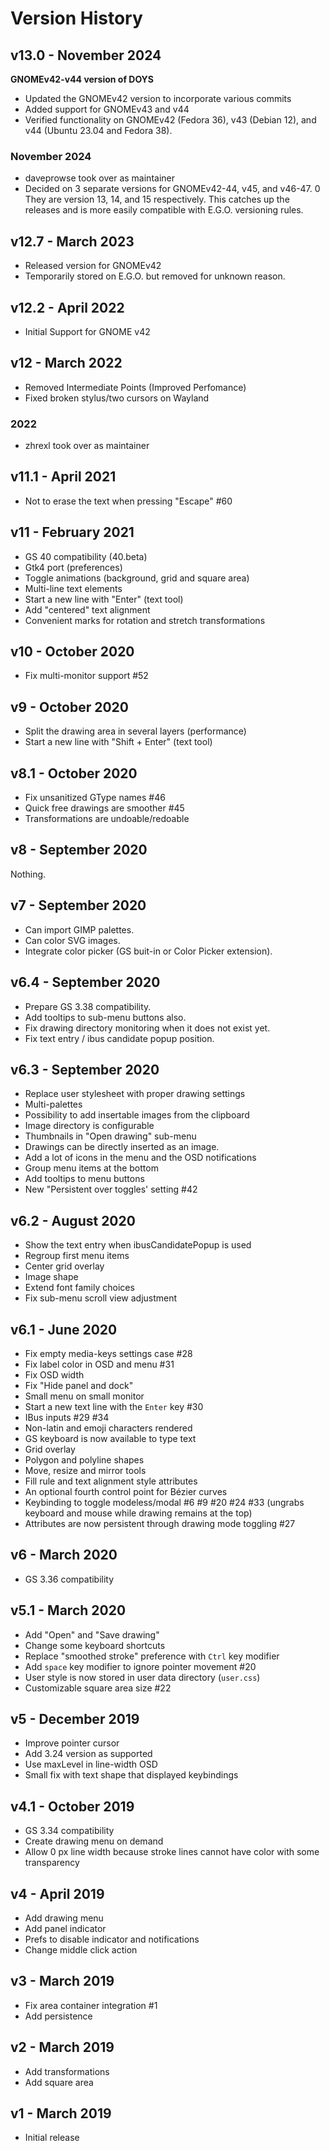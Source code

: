 # Version History

## v13.0 - November 2024

**GNOMEv42-v44 version of DOYS**

- Updated the GNOMEv42 version to incorporate various commits
- Added support for GNOMEv43 and v44
- Verified functionality on GNOMEv42 (Fedora 36), v43 (Debian 12), and v44 (Ubuntu 23.04 and Fedora 38).

### November 2024

- daveprowse took over as maintainer
- Decided on 3 separate versions for GNOMEv42-44, v45, and v46-47.
0 They are version 13, 14, and 15 respectively. This catches up the releases and is more easily compatible with E.G.O. versioning rules.

## v12.7 - March 2023

- Released version for GNOMEv42
- Temporarily stored on E.G.O. but removed for unknown reason.

## v12.2 - April 2022

- Initial Support for GNOME v42

## v12 - March 2022

- Removed Intermediate Points (Improved Perfomance)
- Fixed broken stylus/two cursors on Wayland 

### 2022

- zhrexl took over as maintainer

## v11.1 - April 2021

- Not to erase the text when pressing "Escape" #60

## v11 - February 2021

- GS 40 compatibility (40.beta)
- Gtk4 port (preferences)
- Toggle animations (background, grid and square area)
- Multi-line text elements
- Start a new line with "Enter" (text tool)
- Add "centered" text alignment
- Convenient marks for rotation and stretch transformations

## v10 - October 2020

- Fix multi-monitor support #52

## v9 - October 2020

- Split the drawing area in several layers (performance)
- Start a new line with "Shift + Enter" (text tool)

## v8.1 - October 2020

- Fix unsanitized GType names #46
- Quick free drawings are smoother #45
- Transformations are undoable/redoable

## v8 - September 2020

Nothing.

## v7 - September 2020

- Can import GIMP palettes.
- Can color SVG images.
- Integrate color picker (GS buit-in or Color Picker extension).

## v6.4 - September 2020

- Prepare GS 3.38 compatibility.
- Add tooltips to sub-menu buttons also.
- Fix drawing directory monitoring when it does not exist yet.
- Fix text entry / ibus candidate popup position.

## v6.3 - September 2020

- Replace user stylesheet with proper drawing settings
- Multi-palettes
- Possibility to add insertable images from the clipboard
- Image directory is configurable
- Thumbnails in "Open drawing" sub-menu
- Drawings can be directly inserted as an image.
- Add a lot of icons in the menu and the OSD notifications
- Group menu items at the bottom
- Add tooltips to menu buttons
- New "Persistent over toggles' setting #42

## v6.2 - August 2020

- Show the text entry when ibusCandidatePopup is used
- Regroup first menu items
- Center grid overlay
- Image shape
- Extend font family choices
- Fix sub-menu scroll view adjustment

## v6.1 - June 2020

- Fix empty media-keys settings case #28
- Fix label color in OSD and menu #31
- Fix OSD width
- Fix "Hide panel and dock"
- Small menu on small monitor
- Start a new text line with the `Enter` key #30
- IBus inputs #29 #34
- Non-latin and emoji characters rendered
- GS keyboard is now available to type text
- Grid overlay
- Polygon and polyline shapes
- Move, resize and mirror tools
- Fill rule and text alignment style attributes
- An optional fourth control point for Bézier curves
- Keybinding to toggle modeless/modal #6 #9 #20 #24 #33
  (ungrabs keyboard and mouse while drawing remains at the top)
- Attributes are now persistent through drawing mode toggling #27

## v6 - March 2020

- GS 3.36 compatibility

## v5.1 - March 2020

- Add "Open" and "Save drawing"
- Change some keyboard shortcuts
- Replace "smoothed stroke" preference with `Ctrl` key modifier
- Add `space` key modifier to ignore pointer movement #20
- User style is now stored in user data directory (`user.css`)
- Customizable square area size #22

## v5 - December 2019

- Improve pointer cursor
- Add 3.24 version as supported
- Use maxLevel in line-width OSD
- Small fix with text shape that displayed keybindings

## v4.1 - October 2019

- GS 3.34 compatibility
- Create drawing menu on demand
- Allow 0 px line width because stroke lines cannot have color with some transparency

## v4 - April 2019

- Add drawing menu
- Add panel indicator
- Prefs to disable indicator and notifications
- Change middle click action

## v3 - March 2019

- Fix area container integration #1
- Add persistence

## v2 - March 2019

- Add transformations
- Add square area

## v1 - March 2019

* Initial release
